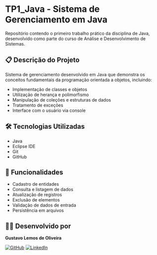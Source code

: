 # TP1_Java - Sistema de Gerenciamento em Java

Repositório contendo o primeiro trabalho prático da disciplina de Java, desenvolvido como parte do curso de Análise e Desenvolvimento de Sistemas.

## 📋 Descrição do Projeto

Sistema de gerenciamento desenvolvido em Java que demonstra os conceitos fundamentais da programação orientada a objetos, incluindo:

- Implementação de classes e objetos
- Utilização de herança e polimorfismo
- Manipulação de coleções e estruturas de dados
- Tratamento de exceções
- Interface com o usuário via console

## 🛠️ Tecnologias Utilizadas

- Java
- Eclipse IDE
- Git
- GitHub
## 🚀 Funcionalidades

- Cadastro de entidades
- Consulta e listagem de dados
- Atualização de registros
- Exclusão de elementos
- Validação de dados de entrada
- Persistência em arquivos

## 👨‍💻 Desenvolvido por

**Gustavo Lemos de Oliveira**

[![GitHub](https://img.shields.io/badge/GitHub-GustavoInCode24-100000?style=flat-square&logo=github&logoColor=white)](https://github.com/GustavoInCode24)
[![LinkedIn](https://img.shields.io/badge/LinkedIn-Gustavo_Lemos-0077B5?style=flat-square&logo=linkedin&logoColor=white)](https://www.linkedin.com/in/gustavo-lemos-de-oliveira/)
